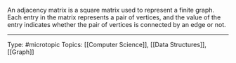 An adjacency matrix is a square matrix used to represent a finite graph. Each entry in the matrix represents a pair of vertices, and the value of the entry indicates whether the pair of vertices is connected by an edge or not.

___
Type: #microtopic 
Topics: [[Computer Science]], [[Data Structures]], [[Graph]]

